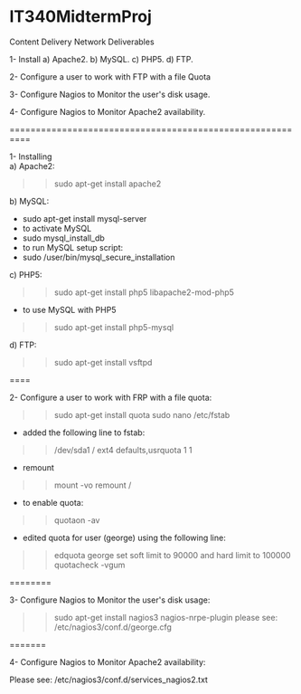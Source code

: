 # IT340MidtermProj
Content Delivery Network Deliverables 

1- Install  a) Apache2.
            b) MySQL.
            c) PHP5.
            d) FTP.

2- Configure a user to work with FTP with a file Quota

3- Configure Nagios to Monitor the user's disk usage.

4- Configure Nagios to Monitor Apache2 availability.

==========================================================

1- Installing  
a) Apache2:

>> sudo apt-get install apache2


b) MySQL:

- sudo apt-get install mysql-server
- to activate MySQL
- sudo mysql_install_db
- to run MySQL setup script:
- sudo /user/bin/mysql_secure_installation


c) PHP5:

>> sudo apt-get install php5 libapache2-mod-php5
- to use MySQL with PHP5
>> sudo apt-get install php5-mysql


d) FTP: 

>> sudo apt-get install vsftpd


====

2- Configure a user to work with FRP with a file quota:

>> sudo apt-get install quota
>> sudo nano /etc/fstab
- added the following line to fstab:
>> /dev/sda1 / ext4 defaults,usrquota 1 1
- remount
>> mount -vo remount /
- to enable quota:
>> quotaon -av
- edited quota for user (george) using the following line:
>> edquota george
set soft limit to 90000 and hard limit to 100000
>>quotacheck -vgum


========

3- Configure Nagios to Monitor the user's disk usage:

>> sudo apt-get install nagios3 nagios-nrpe-plugin
please see: /etc/nagios3/conf.d/george.cfg

=======

4- Configure Nagios to Monitor Apache2 availability:

Please see: /etc/nagios3/conf.d/services_nagios2.txt
